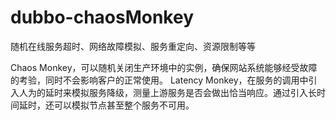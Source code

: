 # dubbo-chaosMonkey
随机在线服务超时、网络故障模拟、服务重定向、资源限制等等

Chaos Monkey，可以随机关闭生产环境中的实例，确保网站系统能够经受故障的考验，同时不会影响客户的正常使用。
Latency Monkey，在服务的调用中引入人为的延时来模拟服务降级，测量上游服务是否会做出恰当响应。通过引入长时间延时，还可以模拟节点甚至整个服务不可用。
